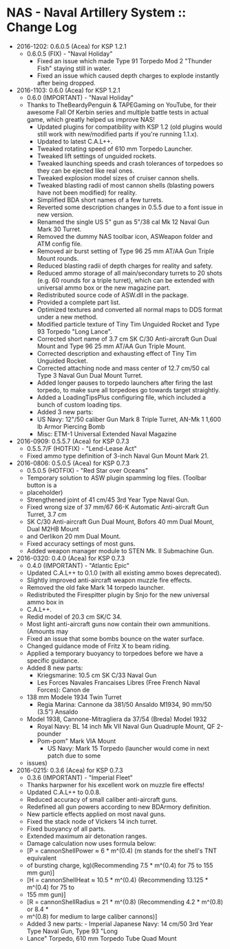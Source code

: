 # NAS - Naval Artillery System :: Change Log

* 2016-1202: 0.6.0.5 (Acea) for KSP 1.2.1
	+ 0.6.0.5 (FIX) - "Naval Holiday"
		- Fixed an issue which made Type 91 Torpedo Mod 2 "Thunder Fish" staying still in water.
		- Fixed an issue which caused depth charges to explode instantly after being dropped.
* 2016-1103: 0.6.0 (Acea) for KSP 1.2.1
	+ 0.6.0 (IMPORTANT) - "Naval Holiday"
	+ Thanks to TheBeardyPenguin & TAPEGaming on YouTube, for their awesome Fall Of Kerbin series and multiple battle tests in actual game, which greatly helped us improve NAS!
		- Updated plugins for compatibility with KSP 1.2 (old plugins would still work with new/modified parts if you're running 1.1.x).
		- Updated to latest C.A.L++.
		- Tweaked rotating speed of 610 mm Torpedo Launcher.
		- Tweaked lift settings of unguided rockets.
		- Tweaked launching speeds and crash tolerances of torpedoes so they can be ejected like real ones.
		- Tweaked explosion model sizes of cruiser cannon shells.
		- Tweaked blasting radii of most cannon shells (blasting powers have not been modified) for reality.
		- Simplified BDA short names of a few turrets.
		- Reverted some description changes in 0.5.5 due to a font issue in new version.
		- Renamed the single US 5" gun as 5"/38 cal Mk 12 Naval Gun Mark 30 Turret.
		- Removed the dummy NAS toolbar icon, ASWeapon folder and ATM config file.
		- Removed air burst setting of Type 96 25 mm AT/AA Gun Triple Mount rounds.
		- Reduced blasting radii of depth charges for reality and safety.
		- Reduced ammo storage of all main/secondary turrets to 20 shots (e.g. 60 rounds for a triple turret), which can be extended with universal ammo box or the new magazine part.
		- Redistributed source code of ASW.dll in the package.
		- Provided a complete part list.
		- Optimized textures and converted all normal maps to DDS format under a new method.
		- Modified particle texture of Tiny Tim Unguided Rocket and Type 93 Torpedo "Long Lance".
		- Corrected short name of 3.7 cm SK C/30 Anti-aircraft Gun Dual Mount and Type 96 25 mm AT/AA Gun Triple Mount.
		- Corrected description and exhausting effect of Tiny Tim Unguided Rocket.
		- Corrected attaching node and mass center of 12.7 cm/50 cal Type 3 Naval Gun Dual Mount Turret.
		- Added longer pauses to torpedo launchers after firing the last torpedo, to make sure all torpedoes go towards target straightly.
		- Added a LoadingTipsPlus configuring file, which included a bunch of custom loading tips.
		- Added 3 new parts:
		- US Navy: 12"/50 caliber Gun Mark 8 Triple Turret, AN-Mk 1 1,600 lb Armor Piercing Bomb
		- Misc: ETM-1 Universal Extended Naval Magazine
* 2016-0909: 0.5.5.7 (Acea) for KSP 0.7.3
	+ 0.5.5.7/F (HOTFIX) - "Lend-Lease Act"
	+ Fixed ammo type definition of 3-inch Naval Gun Mount Mark 21.
* 2016-0806: 0.5.0.5 (Acea) for KSP 0.7.3
	+ 0.5.0.5 (HOTFIX) - "Red Star over Oceans"
	+ Temporary solution to ASW plugin spamming log files. (Toolbar button is a
	+ placeholder)
	+ Strengthened joint of 41 cm/45 3rd Year Type Naval Gun.
	+ Fixed wrong size of 37 mm/67 66-K Automatic Anti-aircraft Gun Turret, 3.7 cm
	+ SK C/30 Anti-aircraft Gun Dual Mount, Bofors 40 mm Dual Mount, Dual M2HB Mount
	+ and Oerlikon 20 mm Dual Mount.
	+ Fixed accuracy settings of most guns.
	+ Added weapon manager module to STEN Mk. II Submachine Gun.
* 2016-0320: 0.4.0 (Acea) for KSP 0.7.3
	+ 0.4.0 (IMPORTANT) - "Atlantic Epic"
	+ Updated C.A.L++ to 0.1.0 (with all existing ammo boxes deprecated).
	+ Slightly improved anti-aircraft weapon muzzle fire effects.
	+ Removed the old fake Mark 14 torpedo launcher.
	+ Redistributed the Firespitter plugin by Snjo for the new universal ammo box in
	+ C.A.L++.
	+ Redid model of 20.3 cm SK/C 34.
	+ Most light anti-aircraft guns now contain their own ammunitions. (Amounts may
	+ Fixed an issue that some bombs bounce on the water surface.
	+ Changed guidance mode of Fritz X to beam riding.
	+ Applied a temporary buoyancy to torpedoes before we have a specific guidance.
	+ Added 8 new parts:
		- Kriegsmarine: 10.5 cm SK C/33 Naval Gun
		- Les Forces Navales Francaises Libres (Free French Naval Forces): Canon de
	+ 138 mm Modele 1934 Twin Turret
		- Regia Marina: Cannone da 381/50 Ansaldo M1934, 90 mm/50 (3.5") Ansaldo
	+ Model 1938, Cannone-Mitragliera da 37/54 (Breda) Model 1932
		- Royal Navy: BL 14 inch Mk VII Naval Gun Quadruple Mount, QF 2-pounder
		- Pom-pom" Mark VIA Mount
			- US Navy: Mark 15 Torpedo (launcher would come in next patch due to some
	+ issues)
* 2016-0215: 0.3.6 (Acea) for KSP 0.7.3
	+ 0.3.6 (IMPORTANT) - "Imperial Fleet"
	+ Thanks harpwner for his excellent work on muzzle fire effects!
	+ Updated C.A.L++ to 0.0.8.
	+ Reduced accuracy of small caliber anti-aircraft guns.
	+ Redefined all gun powers according to new BDArmory definition.
	+ New particle effects applied on most naval guns.
	+ Fixed the stack node of Vickers 14 inch turret.
	+ Fixed buoyancy of all parts.
	+ Extended maximum air detonation ranges.
	+ Damage calculation now uses formula below:
	+ [P = cannonShellPower ≈ 6 * m^(0.4) (m stands for the shell's TNT equivalent
	+ of bursting charge, kg)(Recommending 7.5 * m^(0.4) for 75 to 155 mm gun)]
	+ [H = cannonShellHeat ≈ 10.5 * m^(0.4) (Recommending 13.125 * m^(0.4) for 75 to
	+ 155 mm gun)]
	+ [R = cannonShellRadius ≈ 21 * m^(0.8) (Recommending 4.2 * m^(0.8) or 8.4 *
	+ m^(0.8) for medium to large caliber cannons)]
	+ Added 3 new parts:
				- Imperial Japanese Navy: 14 cm/50 3rd Year Type Naval Gun, Type 93 "Long
	+ Lance" Torpedo, 610 mm Torpedo Tube Quad Mount
